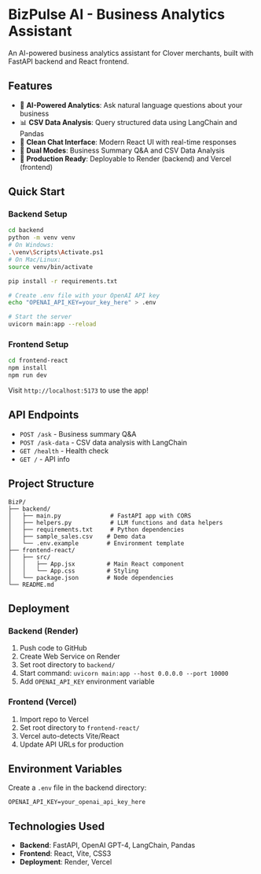 # BizPulse AI - Business Analytics Assistant

An AI-powered business analytics assistant for Clover merchants, built with FastAPI backend and React frontend.

## Features

- 🤖 **AI-Powered Analytics**: Ask natural language questions about your business
- 📊 **CSV Data Analysis**: Query structured data using LangChain and Pandas
- 💬 **Clean Chat Interface**: Modern React UI with real-time responses
- 🔄 **Dual Modes**: Business Summary Q&A and CSV Data Analysis
- 🚀 **Production Ready**: Deployable to Render (backend) and Vercel (frontend)

## Quick Start

### Backend Setup
```bash
cd backend
python -m venv venv
# On Windows:
.\venv\Scripts\Activate.ps1
# On Mac/Linux:
source venv/bin/activate

pip install -r requirements.txt

# Create .env file with your OpenAI API key
echo "OPENAI_API_KEY=your_key_here" > .env

# Start the server
uvicorn main:app --reload
```

### Frontend Setup
```bash
cd frontend-react
npm install
npm run dev
```

Visit `http://localhost:5173` to use the app!

## API Endpoints

- `POST /ask` - Business summary Q&A
- `POST /ask-data` - CSV data analysis with LangChain
- `GET /health` - Health check
- `GET /` - API info

## Project Structure

```
BizP/
├── backend/
│   ├── main.py              # FastAPI app with CORS
│   ├── helpers.py           # LLM functions and data helpers
│   ├── requirements.txt     # Python dependencies
│   ├── sample_sales.csv    # Demo data
│   └── .env.example        # Environment template
├── frontend-react/
│   ├── src/
│   │   ├── App.jsx         # Main React component
│   │   └── App.css         # Styling
│   └── package.json        # Node dependencies
└── README.md
```

## Deployment

### Backend (Render)
1. Push code to GitHub
2. Create Web Service on Render
3. Set root directory to `backend/`
4. Start command: `uvicorn main:app --host 0.0.0.0 --port 10000`
5. Add `OPENAI_API_KEY` environment variable

### Frontend (Vercel)
1. Import repo to Vercel
2. Set root directory to `frontend-react/`
3. Vercel auto-detects Vite/React
4. Update API URLs for production

## Environment Variables

Create a `.env` file in the backend directory:
```
OPENAI_API_KEY=your_openai_api_key_here
```

## Technologies Used

- **Backend**: FastAPI, OpenAI GPT-4, LangChain, Pandas
- **Frontend**: React, Vite, CSS3
- **Deployment**: Render, Vercel

